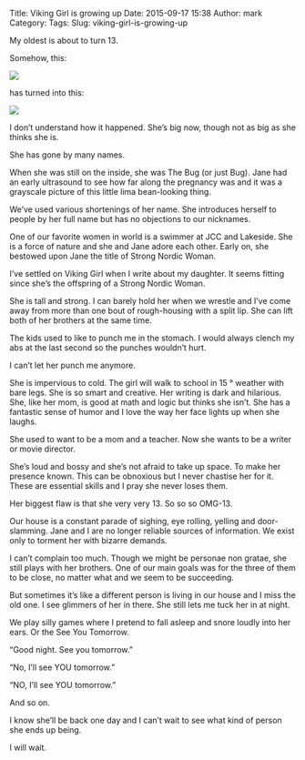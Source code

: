 Title: Viking Girl is growing up
Date: 2015-09-17 15:38
Author: mark
Category: 
Tags: 
Slug: viking-girl-is-growing-up

My oldest is about to turn 13.

Somehow, this:

<img src="https://cdn-images-1.medium.com/max/800/1*Ald9yLBXhp5hVjDP3fahlw.jpeg"  />

has turned into this:

<img src="https://cdn-images-1.medium.com/max/800/1*6mBBOdvte3uLlnl84fvNaA.jpeg"  />

I don’t understand how it happened. She’s big now, though not as big as she thinks she is.

She has gone by many names.

When she was still on the inside, she was The Bug (or just Bug). Jane had an early ultrasound to see how far along the pregnancy was and it was a grayscale picture of this little lima bean-looking thing.

We’ve used various shortenings of her name. She introduces herself to people by her full name but has no objections to our nicknames.

One of our favorite women in world is a swimmer at JCC and Lakeside. She is a force of nature and she and Jane adore each other. Early on, she bestowed upon Jane the title of Strong Nordic Woman.

I’ve settled on Viking Girl when I write about my daughter. It seems fitting since she’s the offspring of a Strong Nordic Woman.

She is tall and strong. I can barely hold her when we wrestle and I’ve come away from more than one bout of rough-housing with a split lip. She can lift both of her brothers at the same time.

The kids used to like to punch me in the stomach. I would always clench my abs at the last second so the punches wouldn’t hurt.

I can’t let her punch me anymore.

She is impervious to cold. The girl will walk to school in 15 ° weather with bare legs. She is so smart and creative. Her writing is dark and hilarious. She, like her mom, is good at math and logic but thinks she isn’t. She has a fantastic sense of humor and I love the way her face lights up when she laughs.

She used to want to be a mom and a teacher. Now she wants to be a writer or movie director.

She’s loud and bossy and she’s not afraid to take up space. To make her presence known. This can be obnoxious but I never chastise her for it. These are essential skills and I pray she never loses them.

Her biggest flaw is that she very very 13. So so so OMG-13.

Our house is a constant parade of sighing, eye rolling, yelling and door-slamming. Jane and I are no longer reliable sources of information. We exist only to torment her with bizarre demands.

I can’t complain too much. Though we might be personae non gratae, she still plays with her brothers. One of our main goals was for the three of them to be close, no matter what and we seem to be succeeding.

But sometimes it’s like a different person is living in our house and I miss the old one. I see glimmers of her in there. She still lets me tuck her in at night.

We play silly games where I pretend to fall asleep and snore loudly into her ears. Or the See You Tomorrow.

“Good night. See you tomorrow.”

“No, I’ll see YOU tomorrow.”

“NO, I’ll see YOU tomorrow.”

And so on.

I know she’ll be back one day and I can’t wait to see what kind of person she ends up being.

I will wait.

